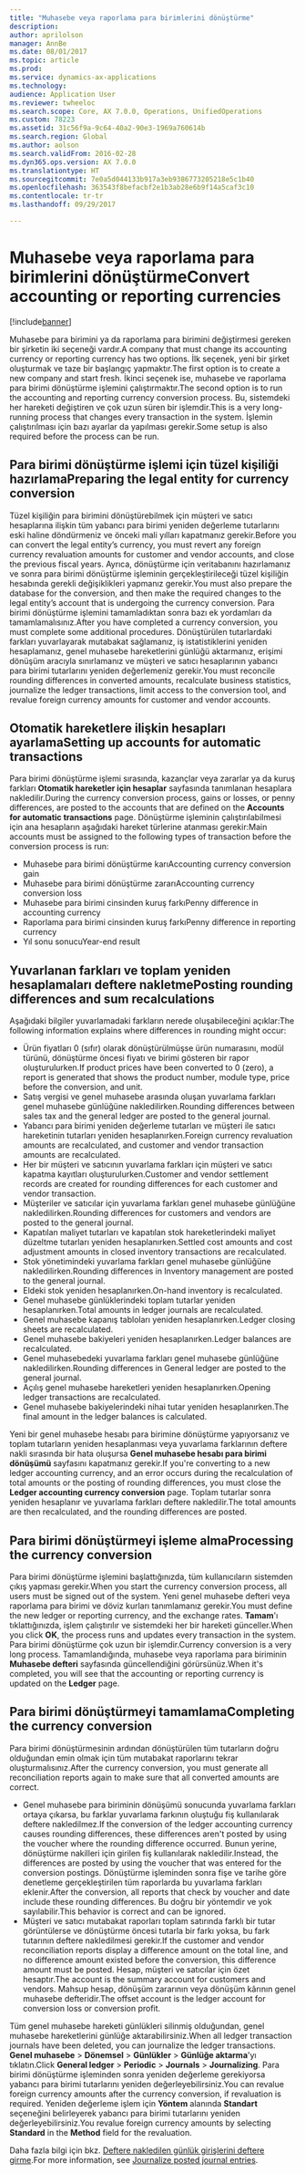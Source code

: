 ```yaml
---
title: "Muhasebe veya raporlama para birimlerini dönüştürme"
description: 
author: aprilolson
manager: AnnBe
ms.date: 08/01/2017
ms.topic: article
ms.prod: 
ms.service: dynamics-ax-applications
ms.technology: 
audience: Application User
ms.reviewer: twheeloc
ms.search.scope: Core, AX 7.0.0, Operations, UnifiedOperations
ms.custom: 78223
ms.assetid: 31c56f9a-9c64-40a2-90e3-1969a760614b
ms.search.region: Global
ms.author: aolson
ms.search.validFrom: 2016-02-28
ms.dyn365.ops.version: AX 7.0.0
ms.translationtype: HT
ms.sourcegitcommit: 7e0a5d044133b917a3eb9386773205218e5c1b40
ms.openlocfilehash: 363543f8befacbf2e1b3ab28e6b9f14a5caf3c10
ms.contentlocale: tr-tr
ms.lasthandoff: 09/29/2017

---
```


# <a name="convert-accounting-or-reporting-currencies"></a><span data-ttu-id="bde73-102">Muhasebe veya raporlama para birimlerini dönüştürme</span><span class="sxs-lookup"><span data-stu-id="bde73-102">Convert accounting or reporting currencies</span></span>

[!include[banner](../includes/banner.md)]


<span data-ttu-id="bde73-103">Muhasebe para birimini ya da raporlama para birimini değiştirmesi gereken bir şirketin iki seçeneği vardır.</span><span class="sxs-lookup"><span data-stu-id="bde73-103">A company that must change its accounting currency or reporting currency has two options.</span></span> <span data-ttu-id="bde73-104">İlk seçenek, yeni bir şirket oluşturmak ve taze bir başlangıç yapmaktır.</span><span class="sxs-lookup"><span data-stu-id="bde73-104">The first option is to create a new company and start fresh.</span></span> <span data-ttu-id="bde73-105">İkinci seçenek ise, muhasebe ve raporlama para birimi dönüştürme işlemini çalıştırmaktır.</span><span class="sxs-lookup"><span data-stu-id="bde73-105">The second option is to run the accounting and reporting currency conversion process.</span></span> <span data-ttu-id="bde73-106">Bu, sistemdeki her hareketi değiştiren ve çok uzun süren bir işlemdir.</span><span class="sxs-lookup"><span data-stu-id="bde73-106">This is a very long-running process that changes every transaction in the system.</span></span> <span data-ttu-id="bde73-107">İşlemin çalıştırılması için bazı ayarlar da yapılması gerekir.</span><span class="sxs-lookup"><span data-stu-id="bde73-107">Some setup is also required before the process can be run.</span></span>

## <a name="preparing-the-legal-entity-for-currency-conversion"></a><span data-ttu-id="bde73-108">Para birimi dönüştürme işlemi için tüzel kişiliği hazırlama</span><span class="sxs-lookup"><span data-stu-id="bde73-108">Preparing the legal entity for currency conversion</span></span>
<span data-ttu-id="bde73-109">Tüzel kişiliğin para birimini dönüştürebilmek için müşteri ve satıcı hesaplarına ilişkin tüm yabancı para birimi yeniden değerleme tutarlarını eski haline döndürmeniz ve önceki mali yılları kapatmanız gerekir.</span><span class="sxs-lookup"><span data-stu-id="bde73-109">Before you can convert the legal entity’s currency, you must revert any foreign currency revaluation amounts for customer and vendor accounts, and close the previous fiscal years.</span></span> <span data-ttu-id="bde73-110">Ayrıca, dönüştürme için veritabanını hazırlamanız ve sonra para birimi dönüştürme işleminin gerçekleştirileceği tüzel kişiliğin hesabında gerekli değişiklikleri yapmanız gerekir.</span><span class="sxs-lookup"><span data-stu-id="bde73-110">You must also prepare the database for the conversion, and then make the required changes to the legal entity’s account that is undergoing the currency conversion.</span></span> <span data-ttu-id="bde73-111">Para birimi dönüştürme işlemini tamamladıktan sonra bazı ek yordamları da tamamlamalısınız.</span><span class="sxs-lookup"><span data-stu-id="bde73-111">After you have completed a currency conversion, you must complete some additional procedures.</span></span> <span data-ttu-id="bde73-112">Dönüştürülen tutarlardaki farkları yuvarlayarak mutabakat sağlamanız, iş istatistiklerini yeniden hesaplamanız, genel muhasebe hareketlerini günlüğü aktarmanız, erişimi dönüşüm aracıyla sınırlamanız ve müşteri ve satıcı hesaplarının yabancı para birimi tutarlarını yeniden değerlemeniz gerekir.</span><span class="sxs-lookup"><span data-stu-id="bde73-112">You must reconcile rounding differences in converted amounts, recalculate business statistics, journalize the ledger transactions, limit access to the conversion tool, and revalue foreign currency amounts for customer and vendor accounts.</span></span>

## <a name="setting-up-accounts-for-automatic-transactions"></a><span data-ttu-id="bde73-113">Otomatik hareketlere ilişkin hesapları ayarlama</span><span class="sxs-lookup"><span data-stu-id="bde73-113">Setting up accounts for automatic transactions</span></span>
<span data-ttu-id="bde73-114">Para birimi dönüştürme işlemi sırasında, kazançlar veya zararlar ya da kuruş farkları **Otomatik hareketler için hesaplar** sayfasında tanımlanan hesaplara nakledilir.</span><span class="sxs-lookup"><span data-stu-id="bde73-114">During the currency conversion process, gains or losses, or penny differences, are posted to the accounts that are defined on the **Accounts for automatic transactions** page.</span></span> <span data-ttu-id="bde73-115">Dönüştürme işleminin çalıştırılabilmesi için ana hesapların aşağıdaki hareket türlerine atanması gerekir:</span><span class="sxs-lookup"><span data-stu-id="bde73-115">Main accounts must be assigned to the following types of transaction before the conversion process is run:</span></span>

-   <span data-ttu-id="bde73-116">Muhasebe para birimi dönüştürme karı</span><span class="sxs-lookup"><span data-stu-id="bde73-116">Accounting currency conversion gain</span></span>
-   <span data-ttu-id="bde73-117">Muhasebe para birimi dönüştürme zararı</span><span class="sxs-lookup"><span data-stu-id="bde73-117">Accounting currency conversion loss</span></span>
-   <span data-ttu-id="bde73-118">Muhasebe para birimi cinsinden kuruş farkı</span><span class="sxs-lookup"><span data-stu-id="bde73-118">Penny difference in accounting currency</span></span>
-   <span data-ttu-id="bde73-119">Raporlama para birimi cinsinden kuruş farkı</span><span class="sxs-lookup"><span data-stu-id="bde73-119">Penny difference in reporting currency</span></span>
-   <span data-ttu-id="bde73-120">Yıl sonu sonucu</span><span class="sxs-lookup"><span data-stu-id="bde73-120">Year-end result</span></span>

## <a name="posting-rounding-differences-and-sum-recalculations"></a><span data-ttu-id="bde73-121">Yuvarlanan farkları ve toplam yeniden hesaplamaları deftere nakletme</span><span class="sxs-lookup"><span data-stu-id="bde73-121">Posting rounding differences and sum recalculations</span></span>
<span data-ttu-id="bde73-122">Aşağıdaki bilgiler yuvarlamadaki farkların nerede oluşabileceğini açıklar:</span><span class="sxs-lookup"><span data-stu-id="bde73-122">The following information explains where differences in rounding might occur:</span></span>

-   <span data-ttu-id="bde73-123">Ürün fiyatları 0 (sıfır) olarak dönüştürülmüşse ürün numarasını, modül türünü, dönüştürme öncesi fiyatı ve birimi gösteren bir rapor oluşturulurken.</span><span class="sxs-lookup"><span data-stu-id="bde73-123">If product prices have been converted to 0 (zero), a report is generated that shows the product number, module type, price before the conversion, and unit.</span></span>
-   <span data-ttu-id="bde73-124">Satış vergisi ve genel muhasebe arasında oluşan yuvarlama farkları genel muhasebe günlüğüne nakledilirken.</span><span class="sxs-lookup"><span data-stu-id="bde73-124">Rounding differences between sales tax and the general ledger are posted to the general journal.</span></span>
-   <span data-ttu-id="bde73-125">Yabancı para birimi yeniden değerleme tutarları ve müşteri ile satıcı hareketinin tutarları yeniden hesaplanırken.</span><span class="sxs-lookup"><span data-stu-id="bde73-125">Foreign currency revaluation amounts are recalculated, and customer and vendor transaction amounts are recalculated.</span></span>
-   <span data-ttu-id="bde73-126">Her bir müşteri ve satıcının yuvarlama farkları için müşteri ve satıcı kapatma kayıtları oluşturulurken.</span><span class="sxs-lookup"><span data-stu-id="bde73-126">Customer and vendor settlement records are created for rounding differences for each customer and vendor transaction.</span></span>
-   <span data-ttu-id="bde73-127">Müşteriler ve satıcılar için yuvarlama farkları genel muhasebe günlüğüne nakledilirken.</span><span class="sxs-lookup"><span data-stu-id="bde73-127">Rounding differences for customers and vendors are posted to the general journal.</span></span>
-   <span data-ttu-id="bde73-128">Kapatılan maliyet tutarları ve kapatılan stok hareketlerindeki maliyet düzeltme tutarları yeniden hesaplanırken.</span><span class="sxs-lookup"><span data-stu-id="bde73-128">Settled cost amounts and cost adjustment amounts in closed inventory transactions are recalculated.</span></span>
-   <span data-ttu-id="bde73-129">Stok yönetimindeki yuvarlama farkları genel muhasebe günlüğüne nakledilirken.</span><span class="sxs-lookup"><span data-stu-id="bde73-129">Rounding differences in Inventory management are posted to the general journal.</span></span>
-   <span data-ttu-id="bde73-130">Eldeki stok yeniden hesaplanırken.</span><span class="sxs-lookup"><span data-stu-id="bde73-130">On-hand inventory is recalculated.</span></span>
-   <span data-ttu-id="bde73-131">Genel muhasebe günlüklerindeki toplam tutarlar yeniden hesaplanırken.</span><span class="sxs-lookup"><span data-stu-id="bde73-131">Total amounts in ledger journals are recalculated.</span></span>
-   <span data-ttu-id="bde73-132">Genel muhasebe kapanış tabloları yeniden hesaplanırken.</span><span class="sxs-lookup"><span data-stu-id="bde73-132">Ledger closing sheets are recalculated.</span></span>
-   <span data-ttu-id="bde73-133">Genel muhasebe bakiyeleri yeniden hesaplanırken.</span><span class="sxs-lookup"><span data-stu-id="bde73-133">Ledger balances are recalculated.</span></span>
-   <span data-ttu-id="bde73-134">Genel muhasebedeki yuvarlama farkları genel muhasebe günlüğüne nakledilirken.</span><span class="sxs-lookup"><span data-stu-id="bde73-134">Rounding differences in General ledger are posted to the general journal.</span></span>
-   <span data-ttu-id="bde73-135">Açılış genel muhasebe hareketleri yeniden hesaplanırken.</span><span class="sxs-lookup"><span data-stu-id="bde73-135">Opening ledger transactions are recalculated.</span></span>
-   <span data-ttu-id="bde73-136">Genel muhasebe bakiyelerindeki nihai tutar yeniden hesaplanırken.</span><span class="sxs-lookup"><span data-stu-id="bde73-136">The final amount in the ledger balances is calculated.</span></span>

<span data-ttu-id="bde73-137">Yeni bir genel muhasebe hesabı para birimine dönüştürme yapıyorsanız ve toplam tutarların yeniden hesaplanması veya yuvarlama farklarının deftere nakli sırasında bir hata oluşursa **Genel muhasebe hesabı para birimi dönüşümü** sayfasını kapatmanız gerekir.</span><span class="sxs-lookup"><span data-stu-id="bde73-137">If you're converting to a new ledger accounting currency, and an error occurs during the recalculation of total amounts or the posting of rounding differences, you must close the **Ledger accounting currency conversion** page.</span></span> <span data-ttu-id="bde73-138">Toplam tutarlar sonra yeniden hesaplanır ve yuvarlama farkları deftere nakledilir.</span><span class="sxs-lookup"><span data-stu-id="bde73-138">The total amounts are then recalculated, and the rounding differences are posted.</span></span>

## <a name="processing-the-currency-conversion"></a><span data-ttu-id="bde73-139">Para birimi dönüştürmeyi işleme alma</span><span class="sxs-lookup"><span data-stu-id="bde73-139">Processing the currency conversion</span></span>
<span data-ttu-id="bde73-140">Para birimi dönüştürme işlemini başlattığınızda, tüm kullanıcıların sistemden çıkış yapması gerekir.</span><span class="sxs-lookup"><span data-stu-id="bde73-140">When you start the currency conversion process, all users must be signed out of the system.</span></span> <span data-ttu-id="bde73-141">Yeni genel muhasebe defteri veya raporlama para birimi ve döviz kurları tanımlamanız gerekir.</span><span class="sxs-lookup"><span data-stu-id="bde73-141">You must define the new ledger or reporting currency, and the exchange rates.</span></span> <span data-ttu-id="bde73-142">**Tamam**'ı tıklattığınızda, işlem çalıştırılır ve sistemdeki her bir hareketi günceller.</span><span class="sxs-lookup"><span data-stu-id="bde73-142">When you click **OK**, the process runs and updates every transaction in the system.</span></span> <span data-ttu-id="bde73-143">Para birimi dönüştürme çok uzun bir işlemdir.</span><span class="sxs-lookup"><span data-stu-id="bde73-143">Currency conversion is a very long process.</span></span> <span data-ttu-id="bde73-144">Tamamlandığında, muhasebe veya raporlama para biriminin **Muhasebe defteri** sayfasında güncellendiğini görürsünüz.</span><span class="sxs-lookup"><span data-stu-id="bde73-144">When it's completed, you will see that the accounting or reporting currency is updated on the **Ledger** page.</span></span>

## <a name="completing-the-currency-conversion"></a><span data-ttu-id="bde73-145">Para birimi dönüştürmeyi tamamlama</span><span class="sxs-lookup"><span data-stu-id="bde73-145">Completing the currency conversion</span></span>
<span data-ttu-id="bde73-146">Para birimi dönüştürmesinin ardından dönüştürülen tüm tutarların doğru olduğundan emin olmak için tüm mutabakat raporlarını tekrar oluşturmalısınız.</span><span class="sxs-lookup"><span data-stu-id="bde73-146">After the currency conversion, you must generate all reconciliation reports again to make sure that all converted amounts are correct.</span></span>

-   <span data-ttu-id="bde73-147">Genel muhasebe para biriminin dönüşümü sonucunda yuvarlama farkları ortaya çıkarsa, bu farklar yuvarlama farkının oluştuğu fiş kullanılarak deftere nakledilmez.</span><span class="sxs-lookup"><span data-stu-id="bde73-147">If the conversion of the ledger accounting currency causes rounding differences, these differences aren't posted by using the voucher where the rounding difference occurred.</span></span> <span data-ttu-id="bde73-148">Bunun yerine, dönüştürme nakilleri için girilen fiş kullanılarak nakledilir.</span><span class="sxs-lookup"><span data-stu-id="bde73-148">Instead, the differences are posted by using the voucher that was entered for the conversion postings.</span></span> <span data-ttu-id="bde73-149">Dönüştürme işleminden sonra fişe ve tarihe göre denetleme gerçekleştirilen tüm raporlarda bu yuvarlama farkları eklenir.</span><span class="sxs-lookup"><span data-stu-id="bde73-149">After the conversion, all reports that check by voucher and date include these rounding differences.</span></span> <span data-ttu-id="bde73-150">Bu doğru bir yöntemdir ve yok sayılabilir.</span><span class="sxs-lookup"><span data-stu-id="bde73-150">This behavior is correct and can be ignored.</span></span>
-   <span data-ttu-id="bde73-151">Müşteri ve satıcı mutabakat raporları toplam satırında farklı bir tutar görüntülerse ve dönüştürme öncesi tutarla bir farkı yoksa, bu fark tutarının deftere nakledilmesi gerekir.</span><span class="sxs-lookup"><span data-stu-id="bde73-151">If the customer and vendor reconciliation reports display a difference amount on the total line, and no difference amount existed before the conversion, this difference amount must be posted.</span></span> <span data-ttu-id="bde73-152">Hesap, müşteri ve satıcılar için özet hesaptır.</span><span class="sxs-lookup"><span data-stu-id="bde73-152">The account is the summary account for customers and vendors.</span></span> <span data-ttu-id="bde73-153">Mahsup hesap, dönüşüm zararının veya dönüşüm kârının genel muhasebe defteridir.</span><span class="sxs-lookup"><span data-stu-id="bde73-153">The offset account is the ledger account for conversion loss or conversion profit.</span></span>

<span data-ttu-id="bde73-154">Tüm genel muhasebe hareketi günlükleri silinmiş olduğundan, genel muhasebe hareketlerini günlüğe aktarabilirsiniz.</span><span class="sxs-lookup"><span data-stu-id="bde73-154">When all ledger transaction journals have been deleted, you can journalize the ledger transactions.</span></span> <span data-ttu-id="bde73-155">**Genel muhasebe** &gt; **Dönemsel** &gt; **Günlükler** &gt; **Günlüğe aktarma**'yı tıklatın.</span><span class="sxs-lookup"><span data-stu-id="bde73-155">Click **General ledger** &gt; **Periodic** &gt; **Journals** &gt; **Journalizing**.</span></span> <span data-ttu-id="bde73-156">Para birimi dönüştürme işleminden sonra yeniden değerleme gerekiyorsa yabancı para birimi tutarlarını yeniden değerleyebilirsiniz.</span><span class="sxs-lookup"><span data-stu-id="bde73-156">You can revalue foreign currency amounts after the currency conversion, if revaluation is required.</span></span> <span data-ttu-id="bde73-157">Yeniden değerleme işlem için **Yöntem** alanında **Standart** seçeneğini belirleyerek yabancı para birimi tutarlarını yeniden değerleyebilirsiniz.</span><span class="sxs-lookup"><span data-stu-id="bde73-157">You revalue foreign currency amounts by selecting **Standard** in the **Method** field for the revaluation.</span></span>

<span data-ttu-id="bde73-158">Daha fazla bilgi için bkz. [Deftere nakledilen günlük girişlerini deftere girme](tasks/journalize-posted-journal-entries.md).</span><span class="sxs-lookup"><span data-stu-id="bde73-158">For more information, see [Journalize posted journal entries](tasks/journalize-posted-journal-entries.md).</span></span>


